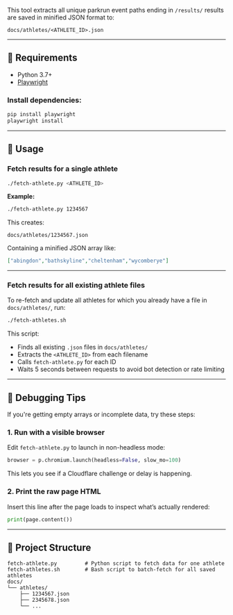 This tool extracts all unique parkrun event paths ending in `/results/` results are saved in minified JSON format to:

`docs/athletes/<ATHLETE_ID>.json`

---

## 🔧 Requirements

- Python 3.7+
- [Playwright](https://playwright.dev/python)

### Install dependencies:

```bash
pip install playwright
playwright install
```

---

## 🚀 Usage

### Fetch results for a single athlete

```bash
./fetch-athlete.py <ATHLETE_ID>
```

**Example:**

```bash
./fetch-athlete.py 1234567
```

This creates:

`docs/athletes/1234567.json`

Containing a minified JSON array like:

```json
["abingdon","bathskyline","cheltenham","wycomberye"]
```

---

### Fetch results for all existing athlete files

To re-fetch and update all athletes for which you already have a file in `docs/athletes/`, run:

```bash
./fetch-athletes.sh
```

This script:

- Finds all existing `.json` files in `docs/athletes/`
- Extracts the `<ATHLETE_ID>` from each filename
- Calls `fetch-athlete.py` for each ID
- Waits 5 seconds between requests to avoid bot detection or rate limiting

---

## 🐛 Debugging Tips

If you're getting empty arrays or incomplete data, try these steps:

### 1. Run with a visible browser

Edit `fetch-athlete.py` to launch in non-headless mode:

```python
browser = p.chromium.launch(headless=False, slow_mo=100)
```

This lets you see if a Cloudflare challenge or delay is happening.

### 2. Print the raw page HTML

Insert this line after the page loads to inspect what’s actually rendered:

```python
print(page.content())
```

---

## 📁 Project Structure

```
fetch-athlete.py         # Python script to fetch data for one athlete
fetch-athletes.sh        # Bash script to batch-fetch for all saved athletes
docs/
└── athletes/
    ├── 1234567.json
    ├── 2345678.json
    └── ...
```